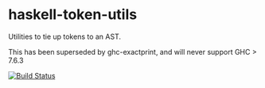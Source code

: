 haskell-token-utils
===================

Utilities to tie up tokens to an AST.

This has been superseded by ghc-exactprint,  and will never support GHC > 7.6.3

[![Build Status](https://travis-ci.org/alanz/haskell-token-utils.png?branch=master)](https://travis-ci.org/alanz/haskell-token-utils)

